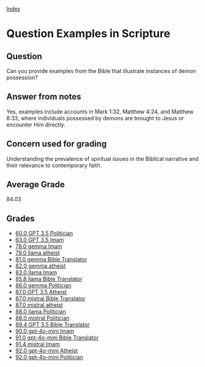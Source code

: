 
[Index](../../index.md)
# Question Examples in Scripture
## Question
Can you provide examples from the Bible that illustrate instances of demon possession?

## Answer from notes
Yes, examples include accounts in Mark 1:32, Matthew 4:24, and Matthew 8:33, where individuals possessed by demons are brought to Jesus or encounter Him directly.

## Concern used for grading
Understanding the prevalence of spiritual issues in the Biblical narrative and their relevance to contemporary faith.

## Average Grade
84.03

## Grades
 * [60.0 GPT 3.5 Politician](../answers/GPT_3.5_Politician/Examples_in_Scripture.md)
 * [63.0 GPT 3.5 Imam](../answers/GPT_3.5_Imam/Examples_in_Scripture.md)
 * [78.0 gemma Imam](../answers/gemma_Imam/Examples_in_Scripture.md)
 * [79.0 llama atheist](../answers/llama_atheist/Examples_in_Scripture.md)
 * [81.0 gemma Bible Translator](../answers/gemma_Bible_Translator/Examples_in_Scripture.md)
 * [82.0 gemma atheist](../answers/gemma_atheist/Examples_in_Scripture.md)
 * [83.0 llama Imam](../answers/llama_Imam/Examples_in_Scripture.md)
 * [85.8 llama Bible Translator](../answers/llama_Bible_Translator/Examples_in_Scripture.md)
 * [86.0 gemma Politician](../answers/gemma_Politician/Examples_in_Scripture.md)
 * [87.0 GPT 3.5 Atheist](../answers/GPT_3.5_Atheist/Examples_in_Scripture.md)
 * [87.0 mistral Bible Translator](../answers/mistral_Bible_Translator/Examples_in_Scripture.md)
 * [87.0 mistral atheist](../answers/mistral_atheist/Examples_in_Scripture.md)
 * [88.0 llama Politician](../answers/llama_Politician/Examples_in_Scripture.md)
 * [88.0 mistral Politician](../answers/mistral_Politician/Examples_in_Scripture.md)
 * [89.4 GPT 3.5 Bible Translator](../answers/GPT_3.5_Bible_Translator/Examples_in_Scripture.md)
 * [90.0 gpt-4o-mini Imam](../answers/gpt-4o-mini_Imam/Examples_in_Scripture.md)
 * [91.0 gpt-4o-mini Bible Translator](../answers/gpt-4o-mini_Bible_Translator/Examples_in_Scripture.md)
 * [91.4 mistral Imam](../answers/mistral_Imam/Examples_in_Scripture.md)
 * [92.0 gpt-4o-mini Atheist](../answers/gpt-4o-mini_Atheist/Examples_in_Scripture.md)
 * [92.0 gpt-4o-mini Politician](../answers/gpt-4o-mini_Politician/Examples_in_Scripture.md)
